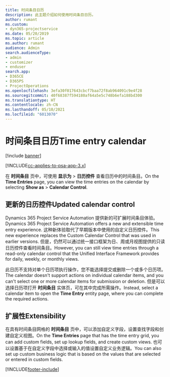 ```yaml
---
title: 时间条目日历
description: 此主题介绍如何使用时间条目日历。
author: rumant
ms.custom:
- dyn365-projectservice
ms.date: 05/20/2019
ms.topic: article
ms.author: rumant
audience: Admin
search.audienceType:
- admin
- customizer
- enduser
search.app:
- D365CE
- D365PS
- ProjectOperations
ms.openlocfilehash: 3efa30f017643cbcf7baa72f8ab964091c9e4f28
ms.sourcegitcommit: 40f68387f594180af64a5e5c748b6efa188bd300
ms.translationtype: HT
ms.contentlocale: zh-CN
ms.lasthandoff: 05/10/2021
ms.locfileid: "6013070"
---
```

# <a name="time-entry-calendar"></a><span data-ttu-id="30bdf-103">时间条目日历</span><span class="sxs-lookup"><span data-stu-id="30bdf-103">Time entry calendar</span></span>

[!include [banner](../includes/psa-now-project-operations.md)]

[!INCLUDE[cc-applies-to-psa-app-3.x](../includes/cc-applies-to-psa-app-3x.md)]

<span data-ttu-id="30bdf-104">在 **时间条目** 页中，可使用 **显示为** \> **日历控件** 查看日历中的时间条目。</span><span class="sxs-lookup"><span data-stu-id="30bdf-104">On the **Time Entries** page, you can view the time entries on the calendar by selecting **Show as** \> **Calendar Control**.</span></span>

## <a name="updated-calendar-control"></a><span data-ttu-id="30bdf-105">更新的日历控件</span><span class="sxs-lookup"><span data-stu-id="30bdf-105">Updated calendar control</span></span>

<span data-ttu-id="30bdf-106">Dynamics 365 Project Service Automation 提供新的可扩展时间条目体验。</span><span class="sxs-lookup"><span data-stu-id="30bdf-106">Dynamics 365 Project Service Automation offers a new and extensible time entry experience.</span></span> <span data-ttu-id="30bdf-107">这种新体验取代了早期版本中使用的自定义日历控件。</span><span class="sxs-lookup"><span data-stu-id="30bdf-107">This new experience replaces the Custom Calendar Control that was used in earlier versions.</span></span> <span data-ttu-id="30bdf-108">但是，仍然可以通过统一接口框架为日、周或月视图提供的只读日历控件查看时间条目。</span><span class="sxs-lookup"><span data-stu-id="30bdf-108">However, you can still view time entries through a read-only calendar control that the Unified Interface Framework provides for daily, weekly, or monthly views.</span></span>

<span data-ttu-id="30bdf-109">此日历不支持对单个日历项执行操作，您不能选择提交或删除一个或多个日历项。</span><span class="sxs-lookup"><span data-stu-id="30bdf-109">The calendar doesn't support actions on individual calendar items, and you can't select one or more calendar items for submission or deletion.</span></span> <span data-ttu-id="30bdf-110">但是可以选择日历项打开 **时间条目** 实体页，可在其中完成所需操作。</span><span class="sxs-lookup"><span data-stu-id="30bdf-110">Instead, select a calendar item to open the **Time Entry** entity page, where you can complete the required actions.</span></span>

## <a name="extensibility"></a><span data-ttu-id="30bdf-111">扩展性</span><span class="sxs-lookup"><span data-stu-id="30bdf-111">Extensibility</span></span>

<span data-ttu-id="30bdf-112">在具有时间条目网格的 **时间条目** 页中，可以添加自定义字段，设置查找字段和创建自定义视图。</span><span class="sxs-lookup"><span data-stu-id="30bdf-112">On the **Time Entries** page that has the time entry grid, you can add custom fields, set up lookup fields, and create custom views.</span></span> <span data-ttu-id="30bdf-113">也可以设置基于在自定义字段中选择或输入的值设置自定义业务逻辑。</span><span class="sxs-lookup"><span data-stu-id="30bdf-113">You can also set up custom business logic that is based on the values that are selected or entered in custom fields.</span></span>


[!INCLUDE[footer-include](../includes/footer-banner.md)]